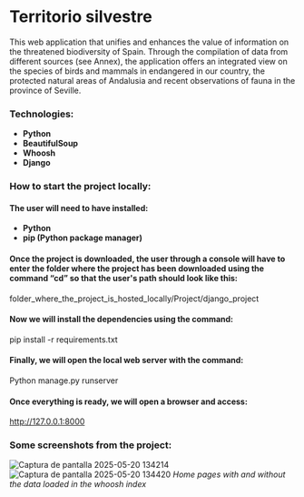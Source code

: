 # Territorio silvestre
This web application that unifies and enhances the value of information on the threatened biodiversity of Spain. Through the compilation of data from different sources (see Annex), the application offers an integrated view on the species of birds and mammals in endangered in our country, the protected natural areas of Andalusia and recent observations of fauna in the province of Seville.

### Technologies:
- **Python**
- **BeautifulSoup**
- **Whoosh**
- **Django**

### How to start the project locally:
#### The user will need to have installed:
- **Python**
- **pip (Python package manager)**
#### Once the project is downloaded, the user through a console will have to enter the folder where the project has been downloaded using the command “cd” so that the user's path should look like this:
folder_where_the_project_is_hosted_locally/Project/django_project
#### Now we will install the dependencies using the command:
pip install -r requirements.txt
#### Finally, we will open the local web server with the command:
Python manage.py runserver
#### Once everything is ready, we will open a browser and access:
http://127.0.0.1:8000

### Some screenshots from the project:
![Captura de pantalla 2025-05-20 134214](https://github.com/user-attachments/assets/b071e168-bf0a-49be-8f15-c86d67ddc5f3)
![Captura de pantalla 2025-05-20 134420](https://github.com/user-attachments/assets/8b9a884d-3d91-44e9-b976-15e65715edaa)
*Home pages with and without the data loaded in the whoosh index*
